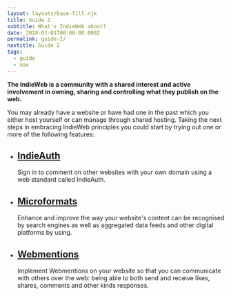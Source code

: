 ```yaml
---
layout: layouts/base-fill.njk
title: Guide 2
subtitle: What's IndieWeb about?
date: 2018-01-01T00:00:00.000Z
permalink: guide-2/
navtitle: Guide 2
tags:
  - guide
  - nav
---
```

**The IndieWeb is a community with a shared interest and active involvement in owning, sharing and controlling what they publish on the web.**

You may already have a website or have had one in the past which you either host yourself or can manage through shared hosting. Taking the next steps in embracing IndieWeb principles you could start by trying out one or more of the following features:

<div class="panels">
<ul>
<li><h2><a href="/browse/indieauth/">IndieAuth</a></h2><p>Sign in to comment on other websites with your own domain using a web standard called IndieAuth.</p></li>
<li><h2><a href="/browse/microformats/">Microformats</a></h2><p>Enhance and improve the way your website's content can be recognised by search engines as well as aggregated data feeds and other digital platforms by using.</p></li>
<li><h2><a href="/browse/webmentions-details/">Webmentions</a></h2><p>Implement Webmentions on your website so that you can communicate with others over the web: being able to both send and receive likes, shares, comments and other kinds responses.</p></li>
</ul>
</div>